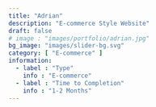 ```yaml
---
title: "Adrian"
description: "E-commerce Style Website"
draft: false
# image : "images/portfolio/adrian.jpg"
bg_image: "images/slider-bg.svg"
category: [ "E-commerce" ]
information:
  - label : "Type"
    info : "E-commerce"
  - label : "Time to Completion"
    info : "1-2 Months"
---
```


<!-- ## Title

  Further Description:
Lorem ipsum dolor sit amet, consectetur adipisicing elit. Quas officiis cumque, harum dicta necessitatibus
reprehenderit, delectus molestiae, impedit alias adipisci distinctio voluptas. Tempora modi amet voluptate
at provident soluta consequatur. -->
